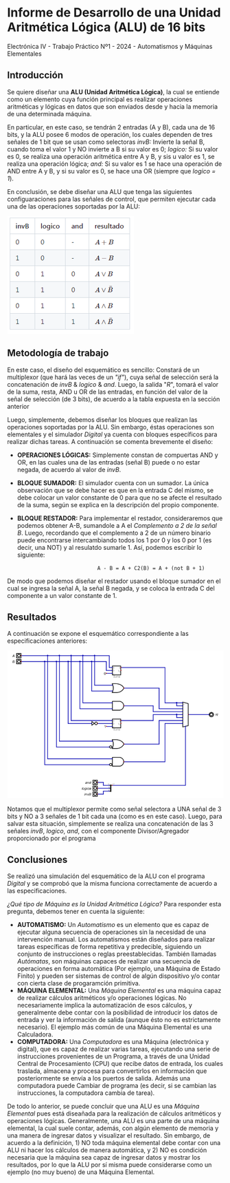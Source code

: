 # Informe de Desarrollo de una Unidad Aritmética Lógica (ALU) de 16 bits

Electrónica IV - Trabajo Práctico Nº1 - 2024 - Automatismos y Máquinas Elementales

## Introducción

Se quiere diseñar una **ALU (Unidad Aritmética Lógica)**, la cual se entiende como un elemento cuya función principal es realizar operaciones aritméticas y lógicas en datos que son enviados desde y hacia la memoria de una determinada máquina.

En particular, en este caso, se tendrán 2 entradas (A y B), cada una de 16 bits, y la ALU posee 6 modos de operación, los cuales dependen de tres señales de 1 bit que se usan como selectoras 
*invB:* Invierte la señal B, cuando toma el valor 1 y NO invierte a B si su valor es 0; 
*logico:* Si su valor es 0, se realiza una operación aritmética entre A y B, y sis u valor es 1, se realiza una operación lógica; 
*and:* Si su valor es 1 se hace una operación de AND entre A y B, y si su valor es 0, se hace una OR (siempre que *logico = 1*).

En conclusión, se debe diseñar una ALU que tenga las siguientes configuaraciones para las señales de control, que permiten ejecutar cada una de las operaciones soportadas por la ALU:

![](Imagenes/Tabla_ALU.png)

## Metodología de trabajo

En este caso, el diseño del esquemático es sencillo: Constará de un multiplexor (que hará las veces de un *"if"*), cuya señal de selección será la concatenación de *invB* & *logico* & *and*. Luego, la salida "*R*", tomará el valor de la suma, resta, AND u OR de las entradas, en función del valor de la señal de selección (de 3 bits), de acuerdo a la tabla expuesta en la sección anterior

Luego, simplemente, debemos diseñar los bloques que realizan las operaciones soportadas por la ALU. Sin embargo, éstas operaciones son elementales y el simulador *Digital* ya cuenta con bloques específicos para realizar dichas tareas. A continuación se comenta brevemente el diseño:

- **OPERACIONES LÓGICAS:** Simplemente constan de compuertas AND y OR, en las cuales una de las entradas (señal B) puede o no estar negada, de acuerdo al valor de *invB*.
- **BLOQUE SUMADOR:** El simulador cuenta con un sumador. La única observación que se debe hacer es que en la entrada C del mismo, se debe colocar un valor constante de 0 para que no se afecte el resultado de la suma, según se explica en la descripción del propio componente.
- **BLOQUE RESTADOR:** Para implementar el restador, consideraremos que podemos obtener A-B, sumandole a A el *Complemento a 2 de la señal B*. Luego, recordando que el complemento a 2 de un número binario puede encontrarse intercambiando todos los 1 por 0 y los 0 por 1 (es decir, una NOT) y al resulatdo sumarle 1. Así, podemos escribir lo siguiente:

                                A - B = A + C2(B) = A + (not B + 1)

De modo que podemos diseñar el restador usando el bloque sumador en el cual se ingresa la señal A, la señal B negada, y se coloca la entrada C del componente a un valor constante de 1.

## Resultados

A continuación se expone el esquemático correspondiente a las especificaciones anteriores:

![](Imagenes/Esquematico_ALU.png)

Notamos que el multiplexor permite como señal selectora a UNA señal de 3 bits y NO a 3 señales de 1 bit cada una (como es en este caso). Luego, para salvar esta situación, simplemente se realiza una concatenación de las 3 señales *invB*, *logico*, *and*, con el componente Divisor/Agregador proporcionado por el programa

## Conclusiones

Se realizó una simulación del esquemático de la ALU con el programa *Digital* y se comprobó que la misma funciona correctamente de acuerdo a las especificaciones.

*¿Qué tipo de Máquina es la Unidad Aritmética Lógica?*
Para responder esta pregunta, debemos tener en cuenta la siguiente:

- **AUTOMATISMO:** Un *Automatismo* es un elemento que es capaz de ejecutar alguna secuencia de operaciones sin la necesidad de una intervención manual. Los automatismos están diseñados para realizar tareas específicas de forma repetitiva y predecible, siguiendo un conjunto de instrucciones o reglas preestablecidas. También llamadas *Autómatas*, son máquinas capaces de realizar una secuencia de operaciones en forma automática (Por ejemplo, una Máquina de Estado Finito) y pueden ser sistemas de control de algún dispositivo y/o contar con cierta clase de progaramción primitiva.
- **MÁQUINA ELEMENTAL:** Una *Máquina Elemental* es una máquina capaz de realizar cálculos aritméticos y/o operaciones lógicas. No necesariamente implica la automatización de esos cálculos, y generalmente debe contar con la posibilidad de introducir los datos de entrada y ver la información de salida (aunque ésto no es estrictamente necesario). El ejemplo más común de una Máquina Elemental es una Calculadora.
- **COMPUTADORA:** Una *Computadora* es una Máquina (electrónica y digital), que es capaz de realizar varias tareas, ejecutando una serie de instrucciones provenientes de un Programa, a través de una Unidad Central de Procesamiento (CPU) que recibe datos de entrada, los cuales traslada, almacena y procesa para convertirlos en información que posteriormente se envía a los puertos de salida. Además una computadora puede Cambiar de programa (es decir, si se cambian las instrucciones, la computadora cambia de tarea). 

De todo lo anterior, se puede concluir que una ALU es una *Máquina Elemental* pues está diseañada para la realización de cálculos aritméticos y operaciones lógicas. Generalmente, una ALU es una parte de una máquina elemental, la cual suele contar, además, con algún elemento de memoria y una manera de ingresar datos y visualizar el resultado. Sin embargo, de acuerdo a la definición, 1) NO toda máquina elemental debe contar con una ALU ni hacer los cálculos de manera automática, y 2) NO es condición necesaria que la máquina sea capaz de ingresar datos y mostrar los resultados, por lo que la ALU por sí misma puede considerarse como un ejemplo (no muy bueno) de una Máquina Elemental.
